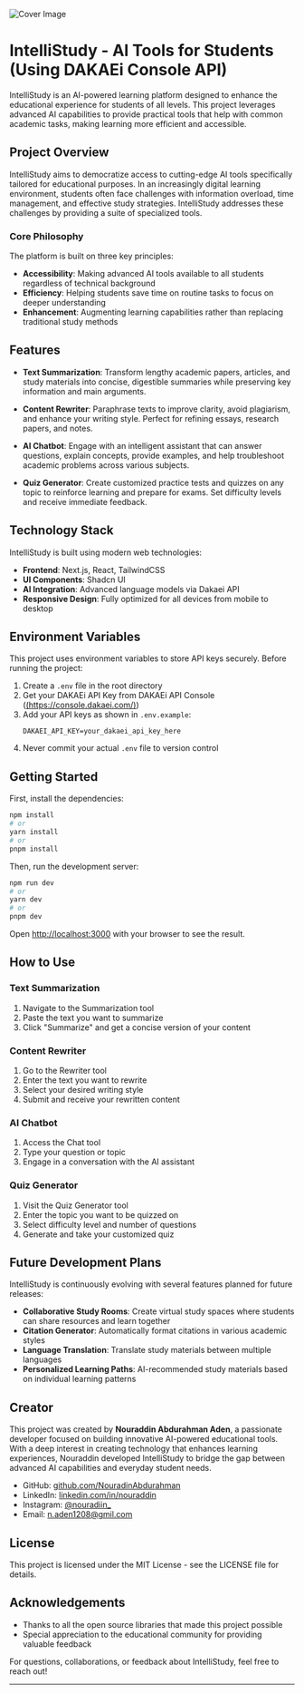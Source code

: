 ![Cover Image](https://i.ibb.co/39gDS6Fq/INTELLSTUDY.png)
# IntelliStudy - AI Tools for Students (Using DAKAEi Console API)

IntelliStudy is an AI-powered learning platform designed to enhance the educational experience for students of all levels. This project leverages advanced AI capabilities to provide practical tools that help with common academic tasks, making learning more efficient and accessible.

## Project Overview

IntelliStudy aims to democratize access to cutting-edge AI tools specifically tailored for educational purposes. In an increasingly digital learning environment, students often face challenges with information overload, time management, and effective study strategies. IntelliStudy addresses these challenges by providing a suite of specialized tools.

### Core Philosophy

The platform is built on three key principles:
- **Accessibility**: Making advanced AI tools available to all students regardless of technical background
- **Efficiency**: Helping students save time on routine tasks to focus on deeper understanding
- **Enhancement**: Augmenting learning capabilities rather than replacing traditional study methods

## Features

- **Text Summarization**: Transform lengthy academic papers, articles, and study materials into concise, digestible summaries while preserving key information and main arguments.

- **Content Rewriter**: Paraphrase texts to improve clarity, avoid plagiarism, and enhance your writing style. Perfect for refining essays, research papers, and notes.

- **AI Chatbot**: Engage with an intelligent assistant that can answer questions, explain concepts, provide examples, and help troubleshoot academic problems across various subjects.

- **Quiz Generator**: Create customized practice tests and quizzes on any topic to reinforce learning and prepare for exams. Set difficulty levels and receive immediate feedback.

## Technology Stack

IntelliStudy is built using modern web technologies:

- **Frontend**: Next.js, React, TailwindCSS
- **UI Components**: Shadcn UI
- **AI Integration**: Advanced language models via Dakaei API
- **Responsive Design**: Fully optimized for all devices from mobile to desktop

## Environment Variables

This project uses environment variables to store API keys securely. Before running the project:

1. Create a `.env` file in the root directory
2. Get your DAKAEi API Key from DAKAEi API Console ([(https://console.dakaei.com/)](https://console.dakaei.com/api-keys))
3. Add your API keys as shown in `.env.example`:
   ```
   DAKAEI_API_KEY=your_dakaei_api_key_here
   ```
4. Never commit your actual `.env` file to version control

## Getting Started

First, install the dependencies:

```bash
npm install
# or
yarn install
# or
pnpm install
```

Then, run the development server:

```bash
npm run dev
# or
yarn dev
# or
pnpm dev
```

Open [http://localhost:3000](http://localhost:3000) with your browser to see the result.

## How to Use

### Text Summarization

1. Navigate to the Summarization tool
2. Paste the text you want to summarize
3. Click "Summarize" and get a concise version of your content

### Content Rewriter

1. Go to the Rewriter tool
2. Enter the text you want to rewrite
3. Select your desired writing style
4. Submit and receive your rewritten content

### AI Chatbot

1. Access the Chat tool
2. Type your question or topic
3. Engage in a conversation with the AI assistant

### Quiz Generator

1. Visit the Quiz Generator tool
2. Enter the topic you want to be quizzed on
3. Select difficulty level and number of questions
4. Generate and take your customized quiz

## Future Development Plans

IntelliStudy is continuously evolving with several features planned for future releases:

- **Collaborative Study Rooms**: Create virtual study spaces where students can share resources and learn together
- **Citation Generator**: Automatically format citations in various academic styles
- **Language Translation**: Translate study materials between multiple languages
- **Personalized Learning Paths**: AI-recommended study materials based on individual learning patterns

## Creator

This project was created by **Nouraddin Abdurahman Aden**, a passionate developer focused on building innovative AI-powered educational tools. With a deep interest in creating technology that enhances learning experiences, Nouraddin developed IntelliStudy to bridge the gap between advanced AI capabilities and everyday student needs.

- GitHub: [github.com/NouradinAbdurahman](https://github.com/NouradinAbdurahman)
- LinkedIn: [linkedin.com/in/nouraddin](https://www.linkedin.com/in/nouraddin/)
- Instagram: [@nouradiin_](https://www.instagram.com/nouradiin_/)
- Email: [n.aden1208@gmil.com](mailto:n.aden1208@gmil.com)

## License

This project is licensed under the MIT License - see the LICENSE file for details.

## Acknowledgements

- Thanks to all the open source libraries that made this project possible
- Special appreciation to the educational community for providing valuable feedback

For questions, collaborations, or feedback about IntelliStudy, feel free to reach out!

---
